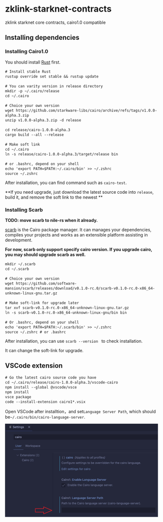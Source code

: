 # zklink-starknet-contracts
zklink starknet core contracts, cairo1.0 compatible

## Installing dependencies
### Installing Cairo1.0
You should install [Rust](https://www.rust-lang.org/tools/install) first.
```shell
# Install stable Rust
rustup override set stable && rustup update

# You can varity version in release directory
mkdir -p ~/.cairo/release
cd ~/.cairo

# Choice your own version
wget https://github.com/starkware-libs/cairo/archive/refs/tags/v1.0.0-alpha.3.zip
unzip v1.0.0-alpha.3.zip -d release

cd release/cairo-1.0.0-alpha.3
cargo build --all --release

# Make soft link
cd ~/.cairo
ln -s release/cairo-1.0.0-alpha.3/target/release bin

# or .bashrc, depend on your shell
echo 'export PATH=$PATH:~/.cairo/bin' >> ~/.zshrc
source ~/.zshrc
```

After installation, you can find command such as `cairo-test`.

**If you need upgrade, just download the latest source code into `release`, build it, and remove the soft link to the newest **

### Installing Scarb

**TODO: move scarb to nile-rs when it already.**

[scarb](https://github.com/software-mansion/scarb/releases) is the Cairo package manager. It can manages your dependencies, compiles your projects and works as an extensible platform assisting in development.

**For now, scarb only support specify cairo version. If you upgrade cairo, you may should upgrade scarb as well.**

```shell
mkdir ~/.scarb
cd ~/.scarb

# Choice your own version
wget https://github.com/software-mansion/scarb/releases/download/v0.1.0-rc.0/scarb-v0.1.0-rc.0-x86_64-unknown-linux-gnu.tar.gz

# Make soft-link for upgrade later
tar xvf scarb-v0.1.0-rc.0-x86_64-unknown-linux-gnu.tar.gz
ln -s scarb-v0.1.0-rc.0-x86_64-unknown-linux-gnu/bin bin

# Or .bashrc, depend on your shell
echo 'export PATH=$PATH:~/.scarb/bin' >> ~/.zshrc
source ~/.zshrc # or .bashrc
```

After installation, you can use `scarb --version ` to check installation.

It can change the soft-link for upgrade.

## VSCode extension

```shell
# Go the latest cairo source code you have
cd ~/.cairo/release/cairo-1.0.0-alpha.3/vscode-cairo
npm install --global @vscode/vsce
npm install
vsce package
code --install-extension cairo1*.vsix
```

Open VSCode after installtion，and set`Language Server Path`, which should be`~/.cairo/bin/cairo-language-server`.

![image](https://raw.githubusercontent.com/zkcarter/picBed/main/markdown/extSettings.png)
